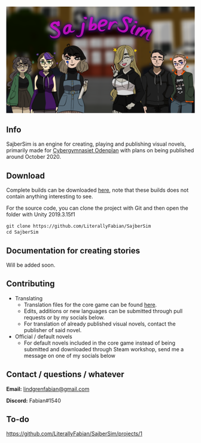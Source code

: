 ![logo](/Media/banner_charlogo.png)

## Info

SajberSim is an engine for creating, playing and publishing visual novels, primarily made for [Cybergymnasiet Odenplan](https://cybergymnasiet.se/) with plans on being published around October 2020.



## Download

Complete builds can be downloaded [here](https://github.com/LiterallyFabian/SajberSim/releases), note that these builds does not contain anything interesting to see.

For the source code, you can clone the project with Git and then open the folder with Unity 2019.3.15f1

```
git clone https://github.com/LiterallyFabian/SajberSim
cd SajberSim
```



## Documentation for creating stories

Will be added soon. 



## Contributing

- Translating
  - Translation files for the core game can be found [here](https://github.com/LiterallyFabian/SajberSim/tree/master/Assets/Resources/Languages).
  - Edits, additions or new languages can be submitted through pull requests or by my socials below.
  - For translation of already published visual novels, contact the publisher of said novel.
- Official / default novels
  - For default novels included in the core game instead of being submitted and downloaded through Steam workshop, send me a message on one of my socials below



## Contact / questions / whatever

**Email:** lindgrenfabian@gmail.com

**Discord:** Fabian#1540



## To-do

https://github.com/LiterallyFabian/SajberSim/projects/1




